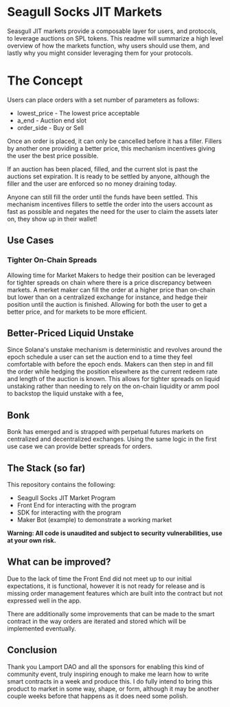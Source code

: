 # Seagull Socks JIT Markets
Seasgull JIT markets provide a composable layer for users, and protocols, to leverage auctions on SPL tokens. This readme will summarize a high level overview of how the markets function, why users should use them, and lastly why you might consider leveraging them for your protocols.

# The Concept
Users can place orders with a set number of parameters as follows:
 - lowest_price - The lowest price acceptable
 - a_end - Auction end slot
 - order_side - Buy or Sell

Once an order is placed, it can only be cancelled before it has a filler. Fillers by another one providing a better price, this mechanism incentives giving the user the best price possible.

If an auction has been placed, filled, and the current slot is past the auctions set expiration. It is ready to be settled by anyone, although the filler and the user are enforced so no money draining today.

Anyone can still fill the order until the funds have been settled. This mechanism incentives fillers to settle the order into the users account as fast as possible and negates the need for the user to claim the assets later on, they show up in their wallet!

## Use Cases
### Tighter On-Chain Spreads
Allowing time for Market Makers to hedge their position can be leveraged for tighter spreads on chain where there is a price discrepancy between markets. A merket maker can fill the order at a higher price than on-chain but lower than on a centralized exchange for instance, and hedge their position until the auction is finished. Allowing for both the user to get a better price, and for markets to be more efficient.

## Better-Priced Liquid Unstake
Since Solana's unstake mechanism is deterministic and revolves around the epoch schedule a user can set the auction end to a time they feel comfortable with before the epoch ends. Makers can then step in and fill the order while hedging the position elsewhere as the current redeem rate and length of the auction is known. This allows for tighter spreads on liquid unstaking rather than needing to rely on the on-chain liquidity or amm pool to backstop the liquid unstake with a fee, 

## Bonk
Bonk has emerged and is strapped with perpetual futures markets on centralized and decentralized exchanges. Using the same logic in the first use case we can provide better spreads for orders.

## The Stack (so far)
This repository contains the following:
 - Seagull Socks JIT Market Program
 - Front End for interacting with the program
 - SDK for interacting with the program
 - Maker Bot (example) to demonstrate a working market

**Warning: All code is unaudited and subject to security vulnerabilities, use at your own risk.** 

## What can be improved?
Due to the lack of time the Front End did not meet up to our initial expectations, it is functional, however it is not ready for release and is missing order management features which are built into the contract but not expressed well in the app.

There are additionally some improvements that can be made to the smart contract in the way orders are iterated and stored which will be implemented eventually.

## Conclusion
Thank you Lamport DAO and all the sponsors for enabling this kind of community event, truly inspiring enough to make me learn how to write smart contracts in a week and produce this. I do fully intend to bring this product to market in some way, shape, or form, although it may be another couple weeks before that happens as it does need some polish.